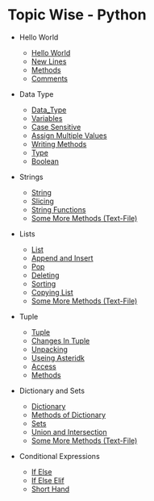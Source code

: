  Topic Wise - Python 
===================================

* Hello World
  - [Hello World](https://github.com/AmanDhimanD/Python_CompleteCode/blob/main/01_Hello_World/01_hello.py)
  - [New Lines](https://github.com/AmanDhimanD/Python_CompleteCode/blob/main/01_Hello_World/02_New_Lines.py)
  - [Methods](https://github.com/AmanDhimanD/Python_CompleteCode/blob/main/01_Hello_World/03_Methods.py)
  -  [Comments](https://github.com/AmanDhimanD/Python_CompleteCode/blob/main/01_Hello_World/04_Comments.py)

* Data Type
  - [Data_Type](https://github.com/AmanDhimanD/Python_CompleteCode/blob/main/02_Data_Type/01_Data_Type.py)
  - [Variables](https://github.com/AmanDhimanD/Python_CompleteCode/blob/main/02_Data_Type/02_Variable.py)
  - [Case Sensitive](https://github.com/AmanDhimanD/Python_CompleteCode/blob/main/02_Data_Type/03_Case_Sensitive.py)
  - [Assign Multiple Values](https://github.com/AmanDhimanD/Python_CompleteCode/blob/main/02_Data_Type/04_Assign_Multiple_Values.py)
  - [Writing Methods](https://github.com/AmanDhimanD/Python_CompleteCode/blob/main/02_Data_Type/05_Writing_Methods.py)
  - [Type](https://github.com/AmanDhimanD/Python_CompleteCode/blob/main/02_Data_Type/06_Type.py)
  - [Boolean](https://github.com/AmanDhimanD/Python_CompleteCode/blob/main/02_Data_Type/07_Boolean.py)
  
* Strings
  - [String](https://github.com/AmanDhimanD/Python_CompleteCode/blob/main/03_Strings/01_String.py)
  - [Slicing](https://github.com/AmanDhimanD/Python_CompleteCode/blob/main/03_Strings/02_Slicing.py)
  - [String Functions](https://github.com/AmanDhimanD/Python_CompleteCode/blob/main/03_Strings/03_String_function.py)
  - [Some More Methods (Text-File)](https://github.com/AmanDhimanD/Python_CompleteCode/blob/main/03_Strings/Other_Methods.txt)
 
* Lists
  - [List](https://github.com/AmanDhimanD/Python_CompleteCode/blob/main/04_List/01_List.py)
  - [Append and Insert](https://github.com/AmanDhimanD/Python_CompleteCode/blob/main/04_List/02_Add_into_List.py)
  - [Pop](https://github.com/AmanDhimanD/Python_CompleteCode/blob/main/04_List/03_Remove_From_list.py)
  - [Deleting](https://github.com/AmanDhimanD/Python_CompleteCode/blob/main/04_List/04_Deleting_List.py)
  - [Sorting](https://github.com/AmanDhimanD/Python_CompleteCode/blob/main/04_List/05_Sorting.py)
  - [Copying List](https://github.com/AmanDhimanD/Python_CompleteCode/blob/main/04_List/06_Copy_List.py)
  - [Some More Methods (Text-File)](https://github.com/AmanDhimanD/Python_CompleteCode/blob/main/04_List/Methods)
 
  
* Tuple
  - [Tuple](https://github.com/AmanDhimanD/Python_CompleteCode/blob/main/05_Tuples/01_Tuples.py)
  - [Changes In Tuple](https://github.com/AmanDhimanD/Python_CompleteCode/blob/main/05_Tuples/02_Changes_in_tuples.py)
  - [Unpacking](https://github.com/AmanDhimanD/Python_CompleteCode/blob/main/05_Tuples/03_Unpacking.py)
  - [Useing Asteridk](https://github.com/AmanDhimanD/Python_CompleteCode/blob/main/05_Tuples/04_Using_Asterisk.py)
  - [Access](https://github.com/AmanDhimanD/Python_CompleteCode/blob/main/05_Tuples/05_Acess_by_Loop.py)
  - [Methods](https://github.com/AmanDhimanD/Python_CompleteCode/blob/main/05_Tuples/05_Method.py)

* Dictionary and Sets
  - [Dictionary](https://github.com/AmanDhimanD/Python_CompleteCode/blob/main/06_Dictionary_%26_Sets/01_Dictionary.py)
  - [Methods of Dictionary](https://github.com/AmanDhimanD/Python_CompleteCode/blob/main/06_Dictionary_%26_Sets/02_Method_OF_Dictionary.py)
  - [Sets](https://github.com/AmanDhimanD/Python_CompleteCode/blob/main/06_Dictionary_%26_Sets/03_Sets.py)
  - [Union and Intersection](https://github.com/AmanDhimanD/Python_CompleteCode/blob/main/06_Dictionary_%26_Sets/04_Other_Methods_of_sets.py)
  - [Some More Methods (Text-File)](https://github.com/AmanDhimanD/Python_CompleteCode/blob/main/06_Dictionary_%26_Sets/Methods_of_Sets.txt)
 
* Conditional Expressions
  - [If Else](https://github.com/AmanDhimanD/Python_CompleteCode/blob/main/07_Conditional%20Expressions/01_if_else.py)
  - [If Else Elif](https://github.com/AmanDhimanD/Python_CompleteCode/blob/main/07_Conditional%20Expressions/02_if_else_elif.py)
  - [Short Hand](https://github.com/AmanDhimanD/Python_CompleteCode/blob/main/07_Conditional%20Expressions/03_Short_hand.py)
